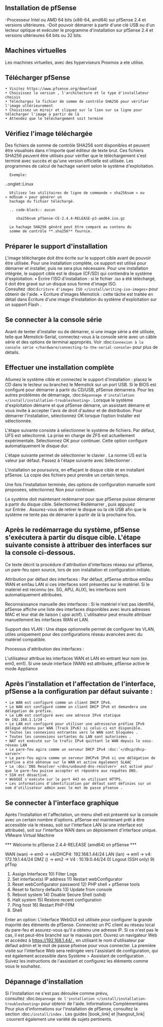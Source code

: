Installation de pfSense
---------------------------


  -Processeur Intel ou AMD 64 bits (x86-64, amd64) sur pfSense 2.4 et versions ultérieures.
  -Doit pouvoir démarrer à partir d'une clé USB ou d'un lecteur optique et exécuter le programme d'installation sur pfSense 2.4 et versions ultérieures 64 bits ou 32 bits.
  

    
Machines virtuelles
---------------------
Les machines virtuelles, avec des hyperviseurs  Proxmox a ete utilise.


    
Télécharger pfSense
----------------------
    • Visitez https://www.pfsense.org/download
    • Choisissez la version , l'architecture et le type d'installateur choisis
    • Téléchargez le fichier de somme de contrôle SHA256 pour vérifier l'image ultérieurement
    • Choisissez un miroir et cliquez sur le lien sur sa ligne pour télécharger l'image à partir de là
    • Attendez que le téléchargement soit terminé

    
Vérifiez l'image téléchargée
---------------------------
Des fichiers de somme de contrôle SHA256 sont disponibles et peuvent être visualisés dans n'importe quel éditeur de texte brut. Ces fichiers SHA256 peuvent être utilisés pour vérifier que le téléchargement s'est terminé avec succès et qu'une version officielle est utilisée.
Les programmes de calcul de hachage varient selon le système d'exploitation. 

      Exemple:

      
   ..onglet::Linux

      Utilisez les utilitaires de ligne de commande « sha256sum » ou « md5sum » pour générer un
      hachage du fichier téléchargé.

      .. code-block:: aucun

         sha256sum pfSense-CE-2.4.4-RELEASE-p3-amd64.iso.gz

      Le hachage SHA256 généré peut être comparé au contenu du
      somme de contrôle **.sha256** fournie.

   

      

Préparer le support d'installation
-----------------------------------
L'image téléchargée doit être écrite sur le support cible avant de pouvoir être utilisée. Pour une installation complète, ce support est utilisé pour démarrer et installer, puis ne sera plus nécessaire. Pour une installation intégrée, le support cible est le disque (CF/SD) qui contiendra le système d'exploitation.
    • Écrire l'ISO d'installation : si le fichier .iso a été téléchargé, il doit être gravé sur un disque sous forme d'image ISO. Consultez :doc:`Écriture d'images ISO </install/writing-iso-images>` pour obtenir de l'aide.
    • Écriture d'images Memstick : cette tâche est traitée en détail dans Écriture d'une image d'installation du système d'exploitation sur un support Flash .

    
Se connecter à la console série
-------------------------------
Avant de tenter d'installer ou de démarrer, si une image série a été utilisée, telle que Memstick-Serial, connectez-vous à la console série avec un câble série et des options de terminal appropriés. Voir :doc:`Connexion à la console série </hardware/connecting-to-the-serial-console>` pour plus de détails.

Effectuer une installation complète
------------------------------------
Allumez le système cible et connectez le support d'installation : placez le CD dans le lecteur ou branchez le Memstick sur un port USB. Si le BIOS est configuré pour démarrer à partir du CD/USB, pfSense démarrera.
Pour les autres problèmes de démarrage, :doc:`Dépannage d'installation </install/installation-troubleshooting>` .
Lorsque le système d'exploitation démarre et que pfSense démarre, un assistant démarre et vous invite à accepter l'avis de droit d'auteur et de distribution.
Pour démarrer l’installation, sélectionnez OK lorsque l’option Installer est sélectionnée.


L'étape suivante consiste à sélectionner le système de fichiers. Par défaut, UFS est sélectionné. La prise en charge de ZFS est actuellement expérimentale. Sélectionnez OK pour continuer. Cette option configure automatiquement le disque dur.

L'étape suivante permet de sélectionner le clavier . La norme US est la valeur par défaut. Passez à l'étape suivante avec Sélectionner .

L'installation se poursuivra, en effaçant le disque cible et en installant pfSense. La copie des fichiers peut prendre un certain temps.

Une fois l'installation terminée, des options de configuration manuelle sont proposées, sélectionnez Non pour continuer.

Le système doit maintenant redémarrer pour que pfSense puisse démarrer à partir du disque cible. Sélectionnez Redémarrer , puis appuyez sur Entrée . Assurez-vous de retirer le disque ou la clé USB afin que le système ne tente pas de démarrer à partir de là la prochaine fois.

Après le redémarrage du système, pfSense s'exécutera à partir du disque cible. L'étape suivante consiste à attribuer des interfaces sur la console ci-dessous.
--------------------------------------------------------
Ce texte décrit la procédure d'attribution d'interfaces réseau sur pfSense, un pare-feu open source, lors de son installation et configuration initiale.

Attribution par défaut des interfaces :
Par défaut, pfSense attribue em0au WAN et em1au LAN si ces interfaces sont présentes sur le matériel. Si le matériel est reconnu (ex. SG, APU, ALIX), les interfaces sont automatiquement attribuées.

Reconnaissance manuelle des interfaces :
Si le matériel n'est pas identifié, pfSense affiche une liste des interfaces disponibles avec leurs adresses MAC et leur état de liaison ( upsi actif). L'utilisateur peut ensuite attribuer manuellement les interfaces WAN et LAN.

Support des VLAN :
Une étape optionnelle permet de configurer les VLAN, utiles uniquement pour des configurations réseau avancées avec du matériel compatible.

Processus d'attribution des interfaces :

L'utilisateur attribue les interfaces WAN et LAN en entrant leur nom (ex. em0, em1).
Si une seule interface (WAN) est attribuée, pfSense active le mode Appliance

Après l'installation et l'affectation de l'interface, pfSense a la configuration par défaut suivante :
------------------------------------------------------------
    • Le WAN est configuré comme un client DHCP IPv4.
    • Le WAN est configuré comme un client DHCP IPv6 et demandera une délégation de préfixe.
    • Le LAN est configuré avec une adresse IPv4 statique de 192.168.1.1/24 .
    • Le LAN est configuré pour utiliser une adresse/un préfixe IPv6 délégué obtenu par WAN (Track IPv6) si celui-ci est disponible.
    • Toutes les connexions entrantes vers le WAN sont bloquées .
    • Toutes les connexions sortantes du LAN sont autorisées .
    • NAT est exécuté sur le trafic IPv4 quittant le WAN depuis le sous-réseau LAN
    • Le pare-feu agira comme un serveur DHCP IPv4 :doc:`</dhcp/dhcp-server>`
    • Le pare-feu agira comme un serveur DHCPv6 IPv6 si une délégation de préfixe a été obtenue sur le WAN et active également SLAAC
    • Le :doc:`DNS Resolver </dns/unbound-dns-resolver>` est activé pour que le pare-feu puisse accepter et répondre aux requêtes DNS.
    • SSH est désactivé.
    • WebGUI s'exécute sur le port 443 en utilisant HTTPS.
    • Les informations d'identification par défaut sont définies sur un nom d'utilisateur admin avec le mot de passe pfsense .
    
Se connecter à l'interface graphique
-------------------------------------
Après l'installation et l'affectation, un menu shell est présenté sur la console avec un certain nombre d'options. pfSense est maintenant prêt à être accessible via le réseau, soit sur l'interface LAN (si une interface est attribuée), soit sur l'interface WAN dans un déploiement d'interface unique.
VMware Virtual Machine 

*** Welcome to pfSense 2.4.4-RELEASE (amd64) on pfSense ***

 WAN (wan)       -> em0        -> v4/DHCP4: 192.168.1.44/24
 LAN (lan)       -> em1        -> v4: 172.19.1.44/24
 DMZ ()          -> em2        -> V4 : 10.19.0.44/24
 0) Logout (SSH only)                  9) pfTop
 1) Assign Interfaces                 10) Filter Logs
 2) Set interface(s) IP address       11) Restart webConfigurator
 3) Reset webConfigurator password    12) PHP shell + pfSense tools
 4) Reset to factory defaults         13) Update from console
 5) Reboot system                     14) Disable Secure Shell (sshd)
 6) Halt system                       15) Restore recent configuration
 7) Ping host                         16) Restart PHP-FPM
 8) Shell

Enter an option:
L'interface WebGUI est utilisée pour configurer la grande majorité des éléments de pfSense.
Connectez un PC client au réseau local du pare-feu et assurez-vous qu'il a obtenu une adresse IP. Si ce n'est pas le cas, il est peut-être branché sur le mauvais port.
Ouvrez un navigateur Web et accédez à https://192.168.1.44/ , en utilisant le nom d'utilisateur par défaut admin et le mot de passe pfsense pour vous connecter.
La première visite sur l'interface Web sera redirigée vers l'assistant de configuration, qui est également accessible dans Système > Assistant de configuration . Suivez les instructions de l'assistant et configurez les éléments comme vous le souhaitez.

Dépannage d'installation
-------------------------
Si l'installation ne s'est pas déroulée comme prévu, consultez :doc:`Dépannage de l'installation </install/installation-troubleshooting>` pour obtenir de l'aide.
Informations Complémentaires
Pour plus d'informations sur l'installation de pfSense, consultez la section :doc:`/install/index` . Les guides |book_link| et |hangout_link| couvrent également une variété de sujets pertinents.
